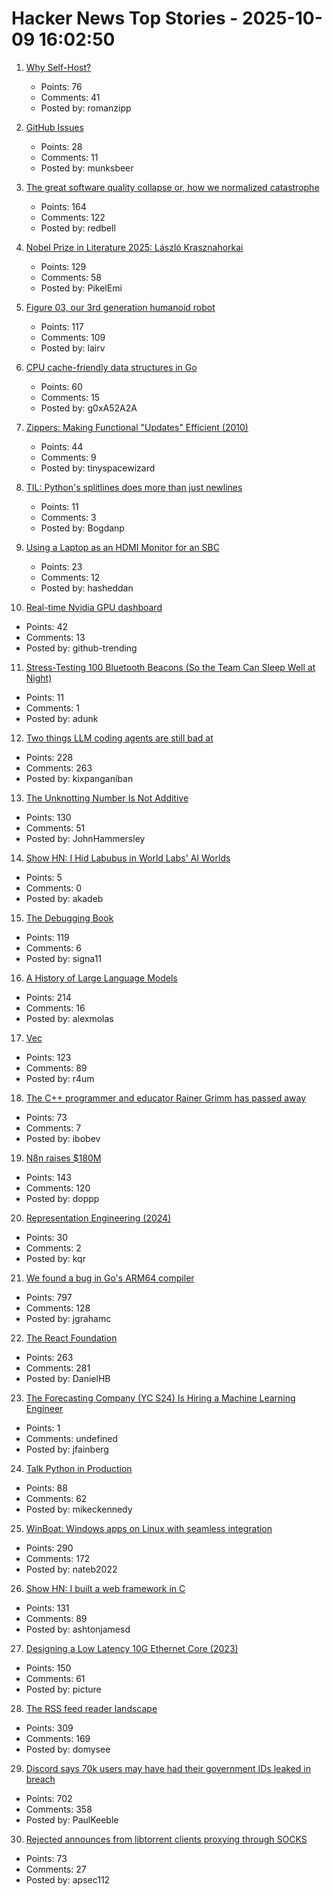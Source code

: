 # Hacker News Top Stories - 2025-10-09 16:02:50

1. [Why Self-Host?](https://romanzipp.com/blog/why-a-homelab-why-self-host)
   - Points: 76
   - Comments: 41
   - Posted by: romanzipp

2. [GitHub Issues](https://www.githubstatus.com/incidents/k7bhmjkblcwp)
   - Points: 28
   - Comments: 11
   - Posted by: munksbeer

3. [The great software quality collapse or, how we normalized catastrophe](https://techtrenches.substack.com/p/the-great-software-quality-collapse)
   - Points: 164
   - Comments: 122
   - Posted by: redbell

4. [Nobel Prize in Literature 2025: László Krasznahorkai](https://www.nobelprize.org/prizes/literature/2025/press-release/)
   - Points: 129
   - Comments: 58
   - Posted by: PikelEmi

5. [Figure 03, our 3rd generation humanoid robot](https://www.figure.ai/news/introducing-figure-03)
   - Points: 117
   - Comments: 109
   - Posted by: lairv

6. [CPU cache-friendly data structures in Go](https://skoredin.pro/blog/golang/cpu-cache-friendly-go)
   - Points: 60
   - Comments: 15
   - Posted by: g0xA52A2A

7. [Zippers: Making Functional "Updates" Efficient (2010)](http://www.goodmath.org/blog/2010/01/13/zippers-making-functional-updates-efficient/)
   - Points: 44
   - Comments: 9
   - Posted by: tinyspacewizard

8. [TIL: Python's splitlines does more than just newlines](https://yossarian.net/til/post/python-s-splitlines-does-a-lot-more-than-just-newlines/)
   - Points: 11
   - Comments: 3
   - Posted by: Bogdanp

9. [Using a Laptop as an HDMI Monitor for an SBC](https://danielmangum.com/posts/laptop-hdmi-monitor-sbc/)
   - Points: 23
   - Comments: 12
   - Posted by: hasheddan

10. [Real-time Nvidia GPU dashboard](https://github.com/psalias2006/gpu-hot)
   - Points: 42
   - Comments: 13
   - Posted by: github-trending

11. [Stress-Testing 100 Bluetooth Beacons (So the Team Can Sleep Well at Night)](https://dunkels.com/adam/stress-testing-next-generation-beacons/)
   - Points: 11
   - Comments: 1
   - Posted by: adunk

12. [Two things LLM coding agents are still bad at](https://kix.dev/two-things-llm-coding-agents-are-still-bad-at/)
   - Points: 228
   - Comments: 263
   - Posted by: kixpanganiban

13. [The Unknotting Number Is Not Additive](https://divisbyzero.com/2025/10/08/the-unknotting-number-is-not-additive/)
   - Points: 130
   - Comments: 51
   - Posted by: JohnHammersley

14. [Show HN: I Hid Labubus in World Labs' AI Worlds](https://www.akadeb.xyz/vibes/world-labubus/)
   - Points: 5
   - Comments: 0
   - Posted by: akadeb

15. [The Debugging Book](https://www.debuggingbook.org/)
   - Points: 119
   - Comments: 6
   - Posted by: signa11

16. [A History of Large Language Models](https://gregorygundersen.com/blog/2025/10/01/large-language-models/)
   - Points: 214
   - Comments: 16
   - Posted by: alexmolas

17. [Vec<T>](https://marma.dev/articles/2025/under-the-hood-vec-t)
   - Points: 123
   - Comments: 89
   - Posted by: r4um

18. [The C++ programmer and educator Rainer Grimm has passed away](https://www.modernescpp.com/index.php/my-als-journey-31-31-the-end/)
   - Points: 73
   - Comments: 7
   - Posted by: ibobev

19. [N8n raises $180M](https://blog.n8n.io/series-c/)
   - Points: 143
   - Comments: 120
   - Posted by: doppp

20. [Representation Engineering (2024)](https://vgel.me/posts/representation-engineering/)
   - Points: 30
   - Comments: 2
   - Posted by: kqr

21. [We found a bug in Go's ARM64 compiler](https://blog.cloudflare.com/how-we-found-a-bug-in-gos-arm64-compiler/)
   - Points: 797
   - Comments: 128
   - Posted by: jgrahamc

22. [The React Foundation](https://engineering.fb.com/2025/10/07/open-source/introducing-the-react-foundation-the-new-home-for-react-react-native/)
   - Points: 263
   - Comments: 281
   - Posted by: DanielHB

23. [The Forecasting Company (YC S24) Is Hiring a Machine Learning Engineer](https://www.ycombinator.com/companies/the-forecasting-company/jobs/cXJzAhA-founding-machine-learning-engineer)
   - Points: 1
   - Comments: undefined
   - Posted by: jfainberg

24. [Talk Python in Production](https://talkpython.fm/books/python-in-production)
   - Points: 88
   - Comments: 62
   - Posted by: mikeckennedy

25. [WinBoat: Windows apps on Linux with seamless integration](https://www.winboat.app/)
   - Points: 290
   - Comments: 172
   - Posted by: nateb2022

26. [Show HN: I built a web framework in C](https://github.com/ashtonjamesd/lavandula)
   - Points: 131
   - Comments: 89
   - Posted by: ashtonjamesd

27. [Designing a Low Latency 10G Ethernet Core (2023)](https://ttchisholm.github.io/ethernet/2023/05/01/designing-10g-eth-1.html)
   - Points: 150
   - Comments: 61
   - Posted by: picture

28. [The RSS feed reader landscape](https://lighthouseapp.io/blog/feed-reader-deep-dive)
   - Points: 309
   - Comments: 169
   - Posted by: domysee

29. [Discord says 70k users may have had their government IDs leaked in breach](https://www.theverge.com/news/797051/discord-government-ids-leaked-data-breach)
   - Points: 702
   - Comments: 358
   - Posted by: PaulKeeble

30. [Rejected announces from libtorrent clients proxying through SOCKS](https://catgirl.online/2025/10/01/libtorrent-socks-woes)
   - Points: 73
   - Comments: 27
   - Posted by: apsec112

